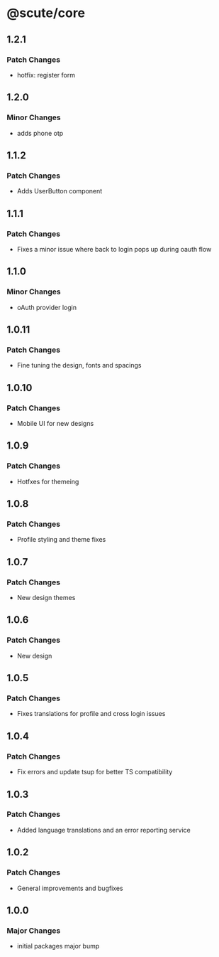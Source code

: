 # @scute/core

## 1.2.1

### Patch Changes

- hotfix: register form

## 1.2.0

### Minor Changes

- adds phone otp

## 1.1.2

### Patch Changes

- Adds UserButton component

## 1.1.1

### Patch Changes

- Fixes a minor issue where back to login pops up during oauth flow

## 1.1.0

### Minor Changes

- oAuth provider login

## 1.0.11

### Patch Changes

- Fine tuning the design, fonts and spacings

## 1.0.10

### Patch Changes

- Mobile UI for new designs

## 1.0.9

### Patch Changes

- Hotfxes for themeing

## 1.0.8

### Patch Changes

- Profile styling and theme fixes

## 1.0.7

### Patch Changes

- New design themes

## 1.0.6

### Patch Changes

- New design

## 1.0.5

### Patch Changes

- Fixes translations for profile and cross login issues

## 1.0.4

### Patch Changes

- Fix errors and update tsup for better TS compatibility

## 1.0.3

### Patch Changes

- Added language translations and an error reporting service

## 1.0.2

### Patch Changes

- General improvements and bugfixes

## 1.0.0

### Major Changes

- initial packages major bump
